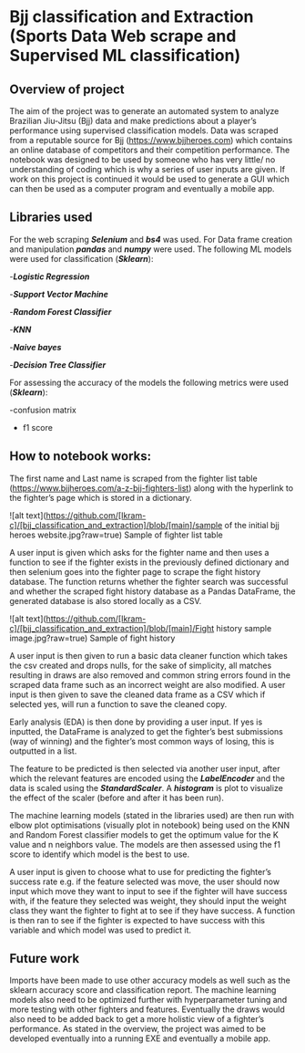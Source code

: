 # Bjj classification and Extraction (Sports Data Web scrape and Supervised ML classification)


## Overview of project

The aim of the project was to generate an automated system to analyze Brazilian Jiu-Jitsu (Bjj) data and make predictions about a player’s performance using supervised classification models. Data was scraped from a reputable source for Bjj (https://www.bjjheroes.com) which contains an online database of competitors and their competition performance. The notebook was designed to be used by someone who has very little/ no understanding of coding which is why a series of user inputs are given. If work on this project is continued it would be used to generate a GUI which can then be used as a computer program and eventually a mobile app.

## Libraries used

For the web scraping ***Selenium*** and ***bs4*** was used.
For Data frame creation and manipulation ***pandas*** and ***numpy*** were used.
The following ML models were used for classification (***Sklearn***):

-***Logistic Regression***

-***Support Vector Machine***

-***Random Forest Classifier***

-***KNN***

-***Naive bayes***

-***Decision Tree Classifier***

For assessing the accuracy of the models the following metrics were used (***Sklearn***):

-confusion matrix
- f1 score

## How to notebook works:

The first name and Last name is scraped from the fighter list table (https://www.bjjheroes.com/a-z-bjj-fighters-list) along with the hyperlink to the fighter’s page which is stored in a dictionary. 

![alt text](https://github.com/[Ikram-c]/[bjj_classification_and_extraction]/blob/[main]/sample of the initial bjj heroes website.jpg?raw=true)
Sample of fighter list table

A user input is given which asks for the fighter name and then uses a function to see if the fighter exists in the previously defined dictionary and then selenium goes into the fighter page to scrape the fight history database. The function returns whether the fighter search was successful and whether the scraped fight history database as a Pandas DataFrame, the generated database is also stored locally as a CSV. 

![alt text](https://github.com/[Ikram-c]/[bjj_classification_and_extraction]/blob/[main]/Fight history sample image.jpg?raw=true)
Sample of fight history

A user input is then given to run a basic data cleaner function which takes the csv created and drops nulls, for the sake of simplicity, all matches resulting in draws are also removed and common string errors found in the scraped data frame such as an incorrect weight are also modified. A user input is then given to save the cleaned data frame as a CSV which if selected yes, will run a function to save the cleaned copy.

Early analysis (EDA) is then done by providing a user input. If yes is inputted, the DataFrame is analyzed to get the fighter’s best submissions (way of winning) and the fighter’s most common ways of losing, this is outputted in a list.

The feature to be predicted is then selected via another user input, after which the relevant features are encoded using the ***LabelEncoder*** and the data is scaled using the ***StandardScaler***. A ***histogram*** is plot to visualize the effect of the scaler (before and after it has been run).

The machine learning models (stated in the libraries used) are then run with elbow plot optimisations (visually plot in notebook) being used on the KNN and Random Forest classifier models to get the optimum value for the K value and n neighbors value. The models are then assessed using the f1 score to identify which model is the best to use. 

A user input is given to choose what to use for predicting the fighter’s success rate e.g. if the feature selected was move, the user should now input which move they want to input to see if the fighter will have success with, if the feature they selected was weight, they should input the weight class they want the fighter to fight at to see if they have success. A function is then ran to see if the fighter is expected to have success with this variable and which model was used to predict it.

## Future work
Imports have been made to use other accuracy models as well such as the sklearn accuracy score and classification report. The machine learning models also need to be optimized further with hyperparameter tuning and more testing with other fighters and features. Eventually the draws would also need to be added back to get a more holistic view of a fighter’s performance. As stated in the overview, the project was aimed to be developed eventually into a running EXE and eventually a mobile app.


